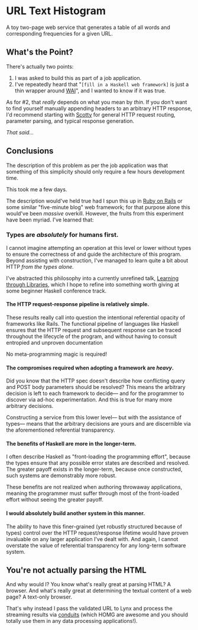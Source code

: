 # URL Text Histogram

A toy two-page web service that generates a table of all words and
corresponding frequencies for a given URL.

## What's the Point?

There's actually two points:

1. I was asked to build this as part of a job application.
2. I've repeatedly heard that "`[fill in a Haskell web framework]` is just a
   thin wrapper around [WAI][1]", and I wanted to know if it was true.

  [1]: http://hackage.haskell.org/package/wai

As for #2, that _really_ depends on what you mean by _thin_. If you don't want
to find yourself manually appending headers to an arbitrary HTTP response, I'd
recommend starting with [Scotty][2] for general HTTP request routing, parameter
parsing, and typical response generation.

  [2]: http://hackage.haskell.org/package/scotty

_That said..._

## Conclusions

The description of this problem as per the job application was that something
of this simplicity should only require a few hours development time.

This took me a few days.

The description would've held true had I spun this up in [Ruby on Rails][3] or
some similar "five-minute blog" web framework; for that purpose alone this
would've been _massive_ overkill. However, the fruits from this experiment have
been myriad. I've learned that:

  [3]: http://rubyonrails.org

### Types are _absolutely_ for humans first.

I cannot imagine attempting an operation at this level or lower without types
to ensure the correctness of and guide the architecture of this program. Beyond
assisting with construction, I've managed to learn quite a bit about HTTP _from
the types alone_.

I've abstracted this philosophy into a currently unrefined talk, [Learning
through Libraries][4], which I hope to refine into something worth giving at
some beginner Haskell conference track.

  [4]: https://github.com/Jonplussed/talks/tree/master/learning_through_libraries

#### The HTTP request-response pipeline is relatively simple.

These results really call into question the intentional referential opacity of
frameworks like Rails. The functional pipeline of languages like Haskell
ensures that the HTTP request and subsequent response can be traced
throughout the lifecycle of the program, and without having to consult
entropied and unproven documentation

No meta-programming magic is required!

#### The compromises required when adopting a framework are _heavy_.

Did you know that the HTTP spec doesn't describe how conflicting query
and POST body parameters should be resolved? This means the arbitrary decision
is left to each framework to decide— and for the programmer to discover via
ad-hoc experimentation. And this is true for many more arbitrary decisions.

Constructing a service from this lower level— but with the assistance of
types— means that the arbitrary decisions are yours and are discernible via
the aforementioned referential transparency.

#### The benefits of Haskell are more in the longer-term.

I often describe Haskell as "front-loading the programming effort", because the
types ensure that any possible error states are described and resolved. The
greater payoff exists in the longer-term, because once constructed, such
systems are demonstrably more robust.

These benefits are not realized when authoring throwaway applications, meaning
the programmer must suffer through most of the front-loaded effort without
seeing the greater payoff.

#### I would absolutely build another system in this manner.

The ability to have this finer-grained (yet robustly structured because of
types) control over the HTTP request/response lifetime would have proven
invaluable on any larger application I've dealt with. And again, I cannot
overstate the value of referential transparency for any long-term software
system.

## You're not actually parsing the HTML

And why would I? You know what's really great at parsing HTML? A browser. And
what's really great at determining the textual content of a web page? A
text-only browser.

That's why instead I pass the validated URL to Lynx and process the streaming
results via [conduits][5] (which HOMG are awesome and you should totally use
them in any data processing applications!).

  [5]: http://hackage.haskell.org/package/conduit
